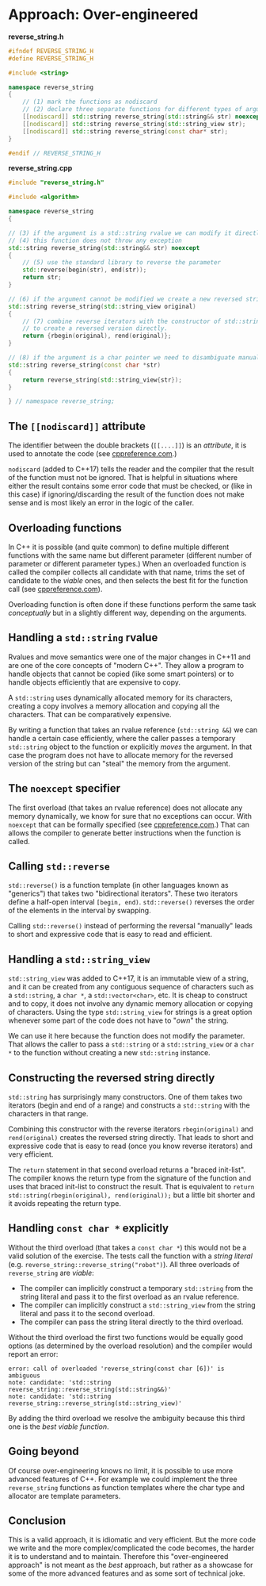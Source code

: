 # Approach: Over-engineered

**reverse_string.h**
```cpp
#ifndef REVERSE_STRING_H
#define REVERSE_STRING_H

#include <string>

namespace reverse_string
{
    // (1) mark the functions as nodiscard
    // (2) declare three separate functions for different types of arguments
    [[nodiscard]] std::string reverse_string(std::string&& str) noexcept;
    [[nodiscard]] std::string reverse_string(std::string_view str);
    [[nodiscard]] std::string reverse_string(const char* str);
}

#endif // REVERSE_STRING_H
```

**reverse_string.cpp**
```cpp
#include "reverse_string.h"

#include <algorithm>

namespace reverse_string
{

// (3) if the argument is a std::string rvalue we can modify it directly
// (4) this function does not throw any exception
std::string reverse_string(std::string&& str) noexcept
{
    // (5) use the standard library to reverse the parameter
    std::reverse(begin(str), end(str));
    return str;
}

// (6) if the argument cannot be modified we create a new reversed string
std::string reverse_string(std::string_view original)
{
    // (7) combine reverse iterators with the constructor of std::string
    // to create a reversed version directly.
    return {rbegin(original), rend(original)};
}

// (8) if the argument is a char pointer we need to disambiguate manually
std::string reverse_string(const char *str)
{
    return reverse_string(std::string_view{str});
}

} // namespace reverse_string;
```

## The `[[nodiscard]]` attribute

The identifier between the double brackets (`[[....]]`) is an *attribute*, it is used to annotate the code (see [cppreference.com][cppref-attributes].)

`nodiscard` (added to C++17) tells the reader and the compiler that the result of the function must not be ignored.
That is helpful in situations where either the result contains some error code that must be checked, or (like in this case) if ignoring/discarding the result of the function does not make sense and is most likely an error in the logic of the caller.

## Overloading functions

In C++ it is possible (and quite common) to define multiple different functions with the same name but different parameter (different number of parameter or different parameter types.)
When an overloaded function is called the compiler collects all candidate with that name, trims the set of candidate to the *viable* ones, and then selects the best fit for the function call (see [cppreference.com][cppref-overload-resolution]).  

Overloading function is often done if these functions perform the same task *conceptually* but in a slightly different way, depending on the arguments.

## Handling a `std::string` rvalue

Rvalues and move semantics were one of the major changes in C++11 and are one of the core concepts of "modern C++".
They allow a program to handle objects that cannot be copied (like some smart pointers) or to handle objects efficiently that are expensive to copy.

A `std::string` uses dynamically allocated memory for its characters, creating a copy involves a memory allocation and copying all the characters.
That can be comparatively expensive.

By writing a function that takes an rvalue reference (`std::string &&`) we can handle a certain case efficiently, where the caller passes a temporary `std::string` object to the function or explicitly *moves* the argument.
In that case the program does not have to allocate memory for the reversed version of the string but can "steal" the memory from the argument.

## The `noexcept` specifier

The first overload (that takes an rvalue reference) does not allocate any memory dynamically, we know for sure that no exceptions can occur.
With `noexcept` that can be formally specified (see [cppreference.com][cppref-noexcept].)
That can allows the compiler to generate better instructions when the function is called.

## Calling `std::reverse`

`std::reverse()` is a function template (in other languages known as "generics") that takes two "bidirectional iterators".
These two iterators define a half-open interval `[begin, end)`.
`std::reverse()` reverses the order of the elements in the interval by swapping.

Calling `std::reverse()` instead of performing the reversal "manually" leads to short and expressive code that is easy to read and efficient.

## Handling a `std::string_view`

`std::string_view` was added to C++17, it is an immutable view of a string, and it can be created from any contiguous sequence of characters such as a `std::string`, a `char *`, a `std::vector<char>`, etc.
It is cheap to construct and to copy, it does not involve any dynamic memory allocation or copying of characters.
Using the type `std::string_view` for strings is a great option whenever some part of the code does not have to "*own*" the string.

We can use it here because the function does not modify the parameter.
That allows the caller to pass a `std::string` or a `std::string_view` or a `char *` to the function without creating a new `std::string` instance.

## Constructing the reversed string directly

`std::string` has surprisingly many constructors.
One of them takes two iterators (begin and end of a range) and constructs a `std::string` with the characters in that range.

Combining this constructor with the reverse iterators `rbegin(original)` and `rend(original)` creates the reversed string directly.
That leads to short and expressive code that is easy to read (once you know reverse iterators) and very efficient.

The `return` statement in that second overload returns a "braced init-list".
The compiler knows the return type from the signature of the function and uses that braced init-list to construct the result.
That is equivalent to `return std::string(rbegin(original), rend(original));` but a little bit shorter and it avoids repeating the return type.

## Handling `const char *` explicitly

Without the third overload (that takes a `const char *`) this would not be a valid solution of the exercise.
The tests call the function with a *string literal* (e.g. `reverse_string::reverse_string("robot")`).
All three overloads of `reverse_string` are *viable*:

- The compiler can implicitly construct a temporary `std::string` from the string literal and pass it to the first overload as an rvalue reference.
- The compiler can implicitly construct a `std::string_view` from the string literal and pass it to the second overload.
- The compiler can pass the string literal directly to the third overload.

Without the third overload the first two functions would be equally good options (as determined by the overload resolution) and the compiler would report an error:
```
error: call of overloaded 'reverse_string(const char [6])' is ambiguous
note: candidate: 'std::string reverse_string::reverse_string(std::string&&)'
note: candidate: 'std::string reverse_string::reverse_string(std::string_view)'
```

By adding the third overload we resolve the ambiguity because this third one is the *best viable function*.

## Going beyond

Of course over-engineering knows no limit, it is possible to use more advanced features of C++.
For example we could implement the three `reverse_string` functions as function templates where the char type and allocator are template parameters.

## Conclusion

This is a valid approach, it is idiomatic and very efficient.
But the more code we write and the more complex/complicated the code becomes, the harder it is to understand and to maintain.
Therefore this "over-engineered approach" is not meant as the *best* approach, but rather as a showcase for some of the more advanced features and as some sort of technical joke.

[cppref-attributes]: https://en.cppreference.com/w/cpp/language/attributes
[cppref-overload-resolution]: https://en.cppreference.com/w/cpp/language/overload_resolution
[cppref-noexcept]: https://en.cppreference.com/w/cpp/language/noexcept_spec

